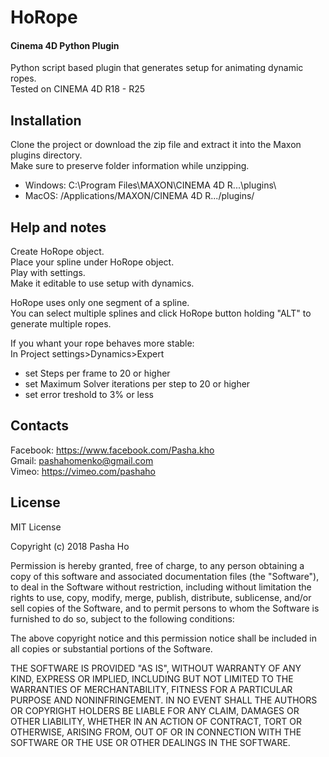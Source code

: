 HoRope
============
#### Cinema 4D Python Plugin  

Python script based plugin that generates setup for animating dynamic ropes.  
Tested on CINEMA 4D R18 - R25

Installation
------------
Clone the project or download the zip file and extract it into the Maxon plugins directory.  
Make sure to preserve folder information while unzipping.

- Windows: C:\Program Files\MAXON\CINEMA 4D R...\plugins\
- MacOS: /Applications/MAXON/CINEMA 4D R.../plugins/

Help and notes
------------

Create HoRope object.  
Place your spline under HoRope object.  
Play with settings.  
Make it editable to use setup with dynamics.  

HoRope uses only one segment of a spline.   
You can select multiple splines and click HoRope button holding "ALT" to generate multiple ropes.  

If you whant your rope behaves more stable:  
In Project settings>Dynamics>Expert
- set Steps per frame to 20 or higher 
- set Maximum Solver iterations per step to 20 or higher
- set error treshold to 3% or less

Contacts
------------
Facebook: https://www.facebook.com/Pasha.kho  
Gmail: pashahomenko@gmail.com  
Vimeo: https://vimeo.com/pashaho

License 
------------
MIT License

Copyright (c) 2018 Pasha Ho

Permission is hereby granted, free of charge, to any person obtaining a copy
of this software and associated documentation files (the "Software"), to deal
in the Software without restriction, including without limitation the rights
to use, copy, modify, merge, publish, distribute, sublicense, and/or sell
copies of the Software, and to permit persons to whom the Software is
furnished to do so, subject to the following conditions:

The above copyright notice and this permission notice shall be included in all
copies or substantial portions of the Software.

THE SOFTWARE IS PROVIDED "AS IS", WITHOUT WARRANTY OF ANY KIND, EXPRESS OR
IMPLIED, INCLUDING BUT NOT LIMITED TO THE WARRANTIES OF MERCHANTABILITY,
FITNESS FOR A PARTICULAR PURPOSE AND NONINFRINGEMENT. IN NO EVENT SHALL THE
AUTHORS OR COPYRIGHT HOLDERS BE LIABLE FOR ANY CLAIM, DAMAGES OR OTHER
LIABILITY, WHETHER IN AN ACTION OF CONTRACT, TORT OR OTHERWISE, ARISING FROM,
OUT OF OR IN CONNECTION WITH THE SOFTWARE OR THE USE OR OTHER DEALINGS IN THE
SOFTWARE.
